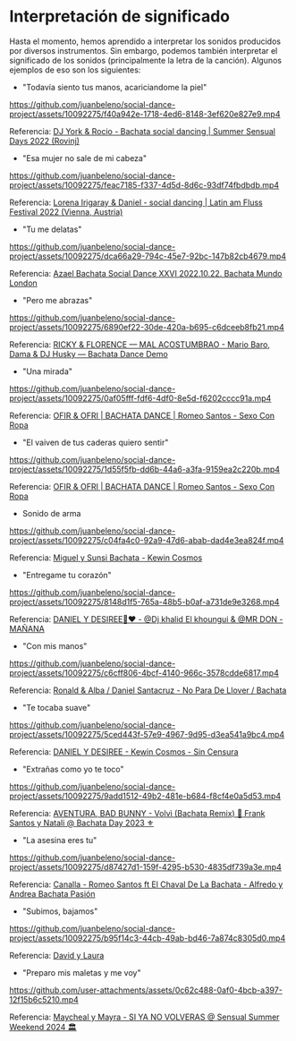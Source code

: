 # Interpretación de significado

Hasta el momento, hemos aprendido a interpretar los sonidos producidos por diversos instrumentos. Sin embargo, podemos también interpretar el significado de los sonidos (principalmente la letra de la canción). Algunos ejemplos de eso son los siguientes:

- "Todavía siento tus manos, acariciandome la piel"

https://github.com/juanbeleno/social-dance-project/assets/10092275/f40a942e-1718-4ed6-8148-3ef620e827e9.mp4

Referencia: [DJ York & Rocio - Bachata social dancing | Summer Sensual Days 2022 (Rovinj)](https://youtu.be/WAd7tsphmVQ?t=5)


- "Esa mujer no sale de mi cabeza"

https://github.com/juanbeleno/social-dance-project/assets/10092275/feac7185-f337-4d5d-8d6c-93df74fbdbdb.mp4

Referencia: [Lorena Irigaray & Daniel - social dancing | Latin am Fluss Festival 2022 (Vienna, Austria)](https://youtu.be/BLiK-lXjZGQ?t=4)


- "Tu me delatas"

https://github.com/juanbeleno/social-dance-project/assets/10092275/dca66a29-794c-45e7-92bc-147b82cb4679.mp4

Referencia: [Azael Bachata Social Dance XXVI 2022.10.22. Bachata Mundo London](https://youtu.be/KAGpUXqzqvw?t=40)


- "Pero me abrazas"

https://github.com/juanbeleno/social-dance-project/assets/10092275/6890ef22-30de-420a-b695-c6dceeb8fb21.mp4

Referencia: [RICKY & FLORENCE — MAL ACOSTUMBRAO - Mario Baro, Dama & DJ Husky — Bachata Dance Demo](https://youtu.be/Xa996eDW86c?t=25)


- "Una mirada"

https://github.com/juanbeleno/social-dance-project/assets/10092275/0af05fff-fdf6-4df0-8e5d-f6202cccc91a.mp4

Referencia: [OFIR & OFRI | BACHATA DANCE | Romeo Santos - Sexo Con Ropa](https://youtu.be/bIfBzHD8SLo?t=15)


- "El vaiven de tus caderas quiero sentir"

https://github.com/juanbeleno/social-dance-project/assets/10092275/1d55f5fb-dd6b-44a6-a3fa-9159ea2c220b.mp4

Referencia: [OFIR & OFRI | BACHATA DANCE | Romeo Santos - Sexo Con Ropa](https://youtu.be/bIfBzHD8SLo?t=47)


- Sonido de arma

https://github.com/juanbeleno/social-dance-project/assets/10092275/c04fa4c0-92a9-47d6-abab-dad4e3ea824f.mp4

Referencia: [Miguel y Sunsi Bachata - Kewin Cosmos](https://youtu.be/O6O1VP05UwE?t=78)


- "Entregame tu corazón"

https://github.com/juanbeleno/social-dance-project/assets/10092275/8148d1f5-765a-48b5-b0af-a731de9e3268.mp4

Referencia: [DANIEL Y DESIREE💯♥️ - @Dj khalid El khoungui & @MR DON - MAÑANA](https://youtu.be/rkDUJ-Pom8U?t=66)


- "Con mis manos"

https://github.com/juanbeleno/social-dance-project/assets/10092275/c6cff806-4bcf-4140-966c-3578cdde6817.mp4

Referencia: [Ronald & Alba / Daniel Santacruz - No Para De Llover / Bachata](https://youtu.be/PG__EHrvSAg?t=207)


- "Te tocaba suave"

https://github.com/juanbeleno/social-dance-project/assets/10092275/5ced443f-57e9-4967-9d95-d3ea541a9bc4.mp4

Referencia: [DANIEL Y DESIREE - Kewin Cosmos - Sin Censura](https://youtu.be/PG__EHrvSAg?t=207)


- "Extrañas como yo te toco"

https://github.com/juanbeleno/social-dance-project/assets/10092275/9add1512-49b2-481e-b684-f8cf4e0a5d53.mp4

Referencia: [AVENTURA, BAD BUNNY - Volvì (Bachata Remix) 🔱 Frank Santos y Natali @ Bachata Day 2023 ⚜](https://youtu.be/g42DY3Oove4?t=29)


- "La asesina eres tu"

https://github.com/juanbeleno/social-dance-project/assets/10092275/d87427d1-159f-4295-b530-4835df739a3e.mp4

Referencia: [Canalla - Romeo Santos ft El Chaval De La Bachata - Alfredo y Andrea Bachata Pasión](https://youtu.be/YxPUDqjT6is?t=22)


- "Subimos, bajamos"

https://github.com/juanbeleno/social-dance-project/assets/10092275/b95f14c3-44cb-49ab-bd46-7a874c8305d0.mp4

Referencia: [David y Laura](https://www.instagram.com/davidylauradancers/)


- "Preparo mis maletas y me voy"

https://github.com/user-attachments/assets/0c62c488-0af0-4bcb-a397-12f15b6c5210.mp4

Referencia: [Maycheal y Mayra - SI YA NO VOLVERAS @ Sensual Summer Weekend 2024 🏛️](https://youtu.be/jGAFPYG2XYY?si=piyUH-gA_aDigWiW&t=181)

